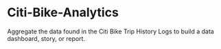 # Citi-Bike-Analytics

Aggregate the data found in the Citi Bike Trip History Logs to build a data dashboard, story, or report.
